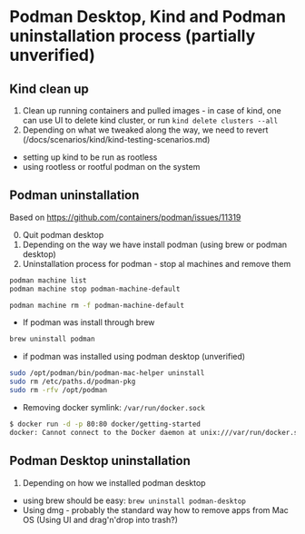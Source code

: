 # Podman Desktop, Kind and Podman uninstallation process (partially unverified)

## Kind clean up

1. Clean up running containers and pulled images - in case of kind, one can use UI to delete kind cluster, or run `kind delete clusters --all`
2. Depending on what we tweaked along the way, we need to revert (/docs/scenarios/kind/kind-testing-scenarios.md)
* setting up kind to be run as rootless
* using rootless or rootful podman on the system

## Podman uninstallation

Based on https://github.com/containers/podman/issues/11319

0. Quit podman desktop
1. Depending on the way we have install podman (using brew or podman desktop)
2. Uninstallation process for podman - stop al machines and remove them
```sh
podman machine list
podman machine stop podman-machine-default

podman machine rm -f podman-machine-default
```
* If podman was install through brew
```sh
brew uninstall podman
```
* if podman was installed using podman desktop (unverified)
```sh
sudo /opt/podman/bin/podman-mac-helper uninstall
sudo rm /etc/paths.d/podman-pkg
sudo rm -rfv /opt/podman
```
* Removing docker symlink: `/var/run/docker.sock` 
```sh
$ docker run -d -p 80:80 docker/getting-started
docker: Cannot connect to the Docker daemon at unix:///var/run/docker.sock. Is the docker daemon running?
```
## Podman Desktop uninstallation

1. Depending on how we installed podman desktop
* using brew should be easy: `brew uninstall podman-desktop`
* Using dmg - probably the standard way how to remove apps from Mac OS (Using UI and drag'n'drop into trash?)
